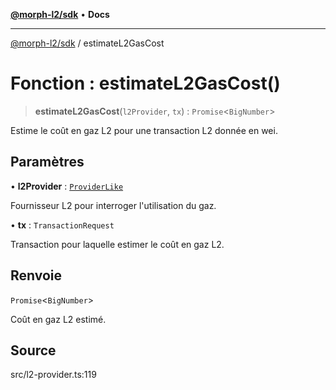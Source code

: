 [**@morph-l2/sdk**](../globals.md) • **Docs**

***

[@morph-l2/sdk](../globals.md) / estimateL2GasCost

# Fonction : estimateL2GasCost()

> **estimateL2GasCost**(`l2Provider`, `tx`) : `Promise`\<`BigNumber`\>

Estime le coût en gaz L2 pour une transaction L2 donnée en wei.

## Paramètres

• **l2Provider** : [`ProviderLike`](../type-aliases/ProviderLike.md)

Fournisseur L2 pour interroger l'utilisation du gaz.

• **tx** : `TransactionRequest`

Transaction pour laquelle estimer le coût en gaz L2.

## Renvoie

`Promise`\<`BigNumber`\>

Coût en gaz L2 estimé.

## Source

src/l2-provider.ts:119
